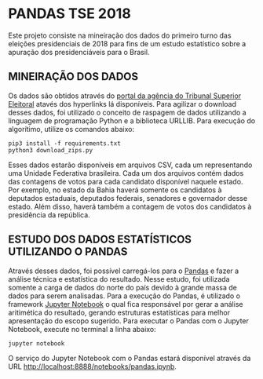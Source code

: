 # PANDAS TSE 2018
Este projeto consiste na mineiração dos dados do primeiro turno das eleições presidenciais de 2018 para fins de um estudo 
estatístico sobre a apuração dos presidenciáveis para o Brasil.

## MINEIRAÇÃO DOS DADOS
Os dados são obtidos através do [portal da agência do Tribunal Superior Eleitoral](http://www.tse.jus.br/eleicoes/estatisticas/repositorio-de-dados-eleitorais-1/repositorio-de-dados-eleitorais) atavés dos hyperlinks lá disponíveis. Para
agilizar o download desses dados, foi utilizado o conceito de raspagem de dados utilizando a linguagem de programação Python
e a biblioteca URLLIB.
Para execução do algorítimo, utilize os comandos abaixo:
```
pip3 install -f requirements.txt
python3 download_zips.py
```
Esses dados estarão disponíveis em arquivos CSV, cada um representando uma Unidade Federativa brasileira. Cada um dos arquivos
contém dados das contagens de votos para cada candidato disponível naquele estado. Por exemplo, no estado da Bahia haverá somente
os candidatos à deputados estaduais, deputados federais, senadores e governador desse estado. Além disso, haverá também a contagem
de votos dos candidatos à presidência da república.

## ESTUDO DOS DADOS ESTATÍSTICOS UTILIZANDO O PANDAS
Através desses dados, foi possível carregá-los para o [Pandas](https://pandas.pydata.org/) e fazer a análise técnica e estatística
do resultado. Nesse estudo, foi utilizada somente a carga de dados do norte do país devido à grande massa de dados para serem
analisadas.
Para a execução do Pandas, é utilizado o framework [Jupyter Notebook](http://jupyter.org/) o qual fica responsável por gerar a 
análise aritimética do resultado, gerando estruturas estatísticas para melhor apresentação do escopo sugerido.
Para executar o Pandas com o Jupyter Notebook, execute no terminal a linha abaixo:
```
jupyter notebook
```
O serviço do Jupyter Notebook com o Pandas estará disponível através da URL [http://localhost:8888/notebooks/pandas.ipynb](http://localhost:8888/notebooks/pandas.ipynb).
